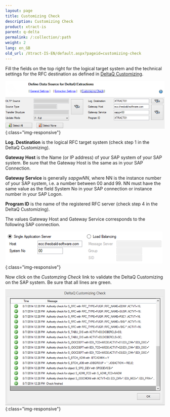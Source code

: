 ```yaml
---
layout: page
title: Customizing Check
description: Customizing Check
product: xtract-is
parent: q-delta
permalink: /:collection/:path
weight: 2
lang: en_GB
old_url: /Xtract-IS-EN/default.aspx?pageid=customizing-check
---
```


Fill the fields on the top right for the logical target system and the technical settings for the RFC destination as defined in [DeltaQ Customizing](../../sap-customizing/customizing-for-deltaq). 


![deltaq-tech-settings](/img/content/deltaq-tech-settings.png){:class="img-responsive"}

**Log. Destination** is the logical RFC target system (check step 1 in the DeltaQ Customizing).

**Gateway Host** is the Name (or IP address) of your SAP system of your SAP system. 
Be sure that the Gateway Host is the same as in your SAP Connection.

**Gateway Service** is generally *sapgwNN*, where NN is the instance number of your SAP system, i.e. a number between 00 andd 99.
NN must have the same value as the field System No in your SAP connection or instance number in your SAP Logon. 

**Program ID** is the name of the registered RFC server (check step 4 in the DeltaQ Customizing).

The values Gateway Host and Gateway Service corresponds to the following SAP connection.

![sap-conn-app-ecc](/img/content/sap-conn-app-ecc.png){:class="img-responsive"}

Now click on the *Customzing Check* link to validate the DeltaQ Customizing on the SAP system.
Be sure that all lines are green. 

![customizing-check-successfull](/img/content/customizing-check-successfull.png){:class="img-responsive"}
